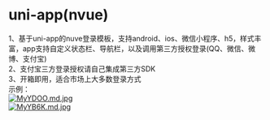 # uni-app(nvue)
1、基于uni-app的nuve登录模板，支持android、ios、微信小程序、h5，样式丰富，app支持自定义状态栏、导航栏，以及调用第三方授权登录(QQ、微信、微博、支付宝)\
2、支付宝三方登录授权请自己集成第三方SDK\
3、开箱即用，适合市场上大多数登录方式\
示例：\
[![MyYDOO.md.jpg](https://s2.ax1x.com/2019/11/18/MyYDOO.md.jpg)](https://imgchr.com/i/MyYDOO)\
[![MyYB6K.md.jpg](https://s2.ax1x.com/2019/11/18/MyYB6K.md.jpg)](https://imgchr.com/i/MyYB6K)
